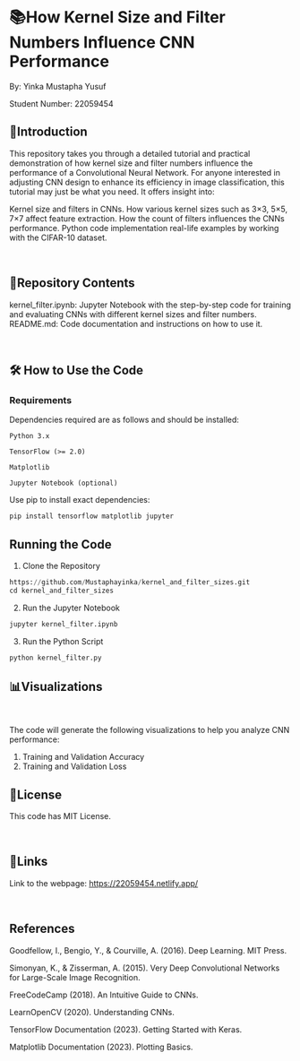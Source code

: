 # **📚How Kernel Size and Filter Numbers Influence CNN Performance**

By: Yinka Mustapha Yusuf 

Student Number: 22059454 

## **🚀Introduction**

This repository takes you through a detailed tutorial and practical demonstration of how kernel size and filter numbers influence the performance of a Convolutional Neural Network. For anyone interested in adjusting CNN design to enhance its efficiency in image classification, this tutorial may just be what you need. It offers insight into: 

Kernel size and filters in CNNs. How various kernel sizes such as 3×3, 5×5, 7×7 affect feature extraction. How the count of filters influences the CNNs performance. Python code implementation real-life examples by working with the CIFAR-10 dataset. 

<br>

 
## **📂Repository Contents**
 
kernel_filter.ipynb: Jupyter Notebook with the step-by-step code for training and evaluating CNNs with different kernel sizes and filter numbers. 
README.md: Code documentation and instructions on how to use it. 

<br>



## **🛠️ How to Use the Code**

### Requirements 

Dependencies required are as follows and should be installed: 

    Python 3.x 

    TensorFlow (>= 2.0) 

    Matplotlib 

    Jupyter Notebook (optional) 


Use pip to install exact dependencies:

``` python
pip install tensorflow matplotlib jupyter
```


## **Running the Code**



1. Clone the Repository
```python
https://github.com/Mustaphayinka/kernel_and_filter_sizes.git
cd kernel_and_filter_sizes
```
2. Run the Jupyter Notebook
```python
jupyter kernel_filter.ipynb
```

3. Run the Python Script
```python
python kernel_filter.py
```


## **📊Visualizations**

<br>



The code will generate the following visualizations to help you analyze CNN performance: 

1. Training and Validation Accuracy
2. Training and Validation Loss




## **📜License**
This code has MIT License.

<br>



## **🔗Links**  

Link to the webpage: https://22059454.netlify.app/ 


<br>

## **References**

Goodfellow, I., Bengio, Y., & Courville, A. (2016). Deep Learning. MIT Press. 

Simonyan, K., & Zisserman, A. (2015). Very Deep Convolutional Networks for Large-Scale Image Recognition. 

FreeCodeCamp (2018). An Intuitive Guide to CNNs. 

LearnOpenCV (2020). Understanding CNNs. 

TensorFlow Documentation (2023). Getting Started with Keras. 

Matplotlib Documentation (2023). Plotting Basics. 
